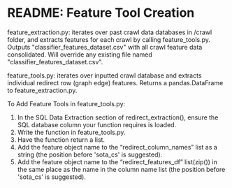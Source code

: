 # README: Feature Tool Creation 
feature_extraction.py: iterates over past crawl data databases in /crawl folder, and extracts features for each crawl by calling feature_tools.py. Outputs "classifier_features_dataset.csv" with all crawl feature data consolidated. Will override any existing file named "classifier_features_dataset.csv".

feature_tools.py: iterates over inputted crawl database and extracts individual redirect row (graph edge) features. Returns a pandas.DataFrame to feature_extraction.py. 

To Add Feature Tools in feature_tools.py:
1. In the SQL Data Extraction section of redirect_extraction(), ensure the SQL database column your function requires is loaded.
2. Write the function in feature_tools.py.
3. Have the function return a list.
4. Add the feature object name to the “redirect_column_names” list as a string (the position before 'sota_cs' is suggested).
5. Add the feature object name to the “redirect_features_df” list(zip()) in the same place as the name in the column name list (the position before 'sota_cs' is suggested).
